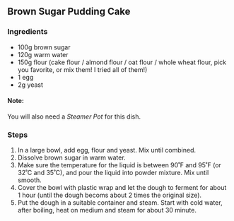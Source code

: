 ## Brown Sugar Pudding Cake
### Ingredients
- 100g brown sugar
- 120g warm water
- 150g flour (cake flour / almond flour / oat flour / whole wheat flour, pick you favorite, or mix them! I tried all 
  of them!)
- 1 egg
- 2g yeast

#### Note: 
You will also need a *Steamer Pot* for this dish.

### Steps
1. In a large bowl, add egg, flour and yeast. Mix until combined.
2. Dissolve brown sugar in warm water.
3. Make sure the temperature for the liquid is between 90˚F and 95˚F (or 32˚C and 35˚C), and pour the liquid into 
   powder mixture. Mix until smooth.
4. Cover the bowl with plastic wrap and let the dough to ferment for about 1 hour 
   (until the dough becoms about 2 times the original size).
5. Put the dough in a suitable container and steam. Start with cold water, after boiling, heat on medium and steam for about 30 minute.  